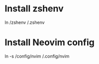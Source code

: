 # Install zshenv
ln <destination>/zshenv <target>/.zshenv

# Install Neovim config
ln -s <destination>/config/nvim <target>/.config/nvim

